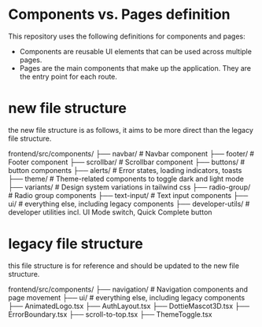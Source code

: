 # Components vs. Pages definition

This repository uses the following definitions for components and pages:

- Components are reusable UI elements that can be used across multiple pages.
- Pages are the main components that make up the application. They are the entry point for each route.

# new file structure

the new file structure is as follows, it aims to be more direct than the legacy file structure.

frontend/src/components/
├── navbar/ # Navbar component
├── footer/ # Footer component
├── scrollbar/ # Scrollbar component
├── buttons/ # button components
├── alerts/ # Error states, loading indicators, toasts
├── theme/ # Theme-related components to toggle dark and light mode
├── variants/ # Design system variations in tailwind css
├── radio-group/ # Radio group components
├── text-input/ # Text input components
├── ui/ # everything else, including legacy components
├── developer-utils/ # developer utilities incl. UI Mode switch, Quick Complete button

# legacy file structure

this file structure is for reference and should be updated to the new file structure.

frontend/src/components/
├── navigation/ # Navigation components and page movement
├── ui/ # everything else, including legacy components
├── AnimatedLogo.tsx
├── AuthLayout.tsx
├── DottieMascot3D.tsx
├── ErrorBoundary.tsx
├── scroll-to-top.tsx
├── ThemeToggle.tsx

